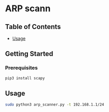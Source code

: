 # ARP scann

## Table of Contents
- [Usage](#usage)

## Getting Started 



### Prerequisites

```bash
pip3 install scapy
```


## Usage 

```bash
sudo python3 arp_scanner.py -t 192.168.1.1/24
```
